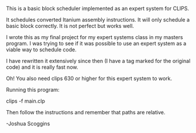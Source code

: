 This is a basic block scheduler implemented as an expert system for CLIPS.

It schedules converted Itanium assembly instructions. It will only schedule a
basic block correctly. It is not perfect but works well.

I wrote this as my final project for my expert systems class in my masters
program. I was trying to see if it was possible to use an expert system as a
viable way to schedule code. 

I have rewritten it extensively since then (I have a tag marked for the
original code) and it is really fast now. 

Oh! You also need clips 630 or higher for this expert system to work.


Running this program:

clips -f main.clp

Then follow the instructions and remember that paths are relative.

-Joshua Scoggins
